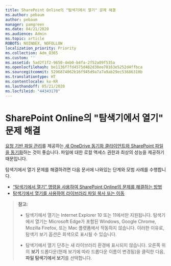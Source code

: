 ```yaml
---
title: SharePoint Online의 "탐색기에서 열기" 문제 해결
ms.author: pebaum
author: pebaum
manager: pamgreen
ms.date: 04/21/2020
ms.audience: Admin
ms.topic: article
ROBOTS: NOINDEX, NOFOLLOW
localization_priority: Priority
ms.collection: Adm_O365
ms.custom: ''
ms.assetid: 5ad2f1f2-9650-4eb0-b4fa-2f52a09f535a
ms.openlocfilehash: be1136f7fd4575d482d38ee70163e5252d4ffbca
ms.sourcegitcommit: 5296874062b16f945d9a7a7a9ab29ec53686310b
ms.translationtype: HT
ms.contentlocale: ko-KR
ms.lasthandoff: 05/21/2020
ms.locfileid: "44343178"
---
```

# <a name="troubleshoot-open-with-explorer-issues-in-sharepoint-online"></a>SharePoint Online의 "탐색기에서 열기" 문제 해결

[요청 기반 파일 관리](https://support.office.com/article/learn-about-onedrive-files-on-demand-0e6860d3-d9f3-4971-b321-7092438fb38e)를 제공하는[ 새 OneDrive 동기화 클라이언트와 SharePoint 파일을 동기화](https://support.office.com/article/sync-sharepoint-files-with-the-new-onedrive-sync-client-6de9ede8-5b6e-4503-80b2-6190f3354a88)하는 것이 좋습니다. 파일에 대한 로컬 액세스 권한과 최상의 성능을 제공하기 때문입니다.

탐색기에서 열기 문제를 해결하려면 다음 문서에 나와있는 단계와 모범 사례를 수행합니다.

- [“탐색기에서 열기” 명령을 사용하여 SharePoint Online의 문제를 해결하는 방법](https://docs.microsoft.com/sharepoint/support/lists-and-libraries/troubleshoot-issues-using-open-with-explorer)
- [탐색기에서 열기를 사용하여 라이브러리 파일 복사 또는 이동](https://support.office.com/article/copy-or-move-library-files-by-using-open-with-explorer-aaee7bfb-e2a1-42ee-8fc0-bcc0754f04d2)

> **참고:**
>- 탐색기에서 열기는 Internet Explorer 10 또는 11에서만 지원됩니다. 탐색기에서 열기는 Microsoft Edge가 포함된 Windows, Google Chrome, Mozilla Firefox, 또는 Mac 플랫폼에서 작동하지 않습니다. 이러한 이유로, 탐색기 보기 옵션은 회색으로 표시될 수 있습니다.
>
>- 탐색기에서 열기 단추는 새 라이브러리 환경에 표시되지 않습니다. 오른쪽 위의 **보기** 드롭다운(현재 보기에 따라 드롭다운 이름이 변경됨)을 클릭한 다음, **파일 탐색기에서 보기**를 선택합니다.

